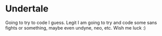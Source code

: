 # Undertale
Going to try to code I guess.
Legit I am going to try and code some sans fights or something, maybe even undyne, neo, etc.
Wish me luck
:)
